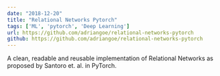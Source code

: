 ```yaml
---
date: "2018-12-20"
title: "Relational Networks Pytorch"
tags: ['ML', 'pytorch', 'Deep Learning']
url: https://github.com/adriangoe/relational-networks-pytorch
github: https://github.com/adriangoe/relational-networks-pytorch
---
```

A clean, readable and reusable implementation of Relational Networks as proposed by Santoro et. al. in PyTorch.
